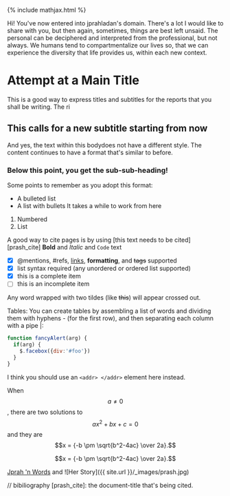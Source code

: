 {% include mathjax.html %}

Hi! You've now entered into jprahladan's domain. There's a lot I would like to share with you, but then again, sometimes, things are best left unsaid. The personal can be deciphered and interpreted from the professional, but not always. We humans tend to compartmentalize our lives so, that we can experience the diversity that life provides us, within each new context. 

# Attempt at a Main Title

This is a good way to express titles and subtitles for the reports that you shall be writing. The ri
## This calls for a new subtitle starting from now
And yes, the text within this bodydoes not have a different style. The content continues to have a format that's similar to before. 

### Below this point, you get the sub-sub-heading!
Some points to remember as you adopt this format:
- A bulleted list
- A list with bullets
It takes a while to work from here
1. Numbered
2. List

A good way to cite pages is by using [this text needs to be cited][prash_cite]
**Bold** and _Italic_ and `Code` text

- [x] @mentions, #refs, [links](), **formatting**, and <del>tags</del> supported
- [x] list syntax required (any unordered or ordered list supported)
- [x] this is a complete item
- [ ] this is an incomplete item

Any word wrapped with two tildes (like ~~this~~) will appear crossed out.

Tables: 
You can create tables by assembling a list of words and dividing them with hyphens - (for the first row), and then separating each column with a pipe |:

```javascript
function fancyAlert(arg) {
  if(arg) {
    $.facebox({div:'#foo'})
  }
}
```

I think you should use an `<addr> </addr>` element here instead.

When $$a \ne 0$$, there are two solutions to $$ax^2+bx+c=0$$ and they are
$$x = {-b \pm \sqrt{b^2-4ac} \over 2a}.$$

$$x = {-b \pm \sqrt{b^2-4ac} \over 2a}.$$


[Jprah 'n Words](http://jprahnwords.blogspot.com/2006/) and ![Her Story]({{ site.url }}/_images/prash.jpg)
<!-- refer: https://raw.githubusercontent.com/Csega/csega.github.io/master/_posts/2017-03-27-office-euqation-referencing.markdown 

https://github.com/liweinan/liweinan.github.io/blob/master/_posts/2017-03-04-Dijkstra-algorithm.md
-->


// bibiliography
[prash_cite]: the document-title that's being cited.